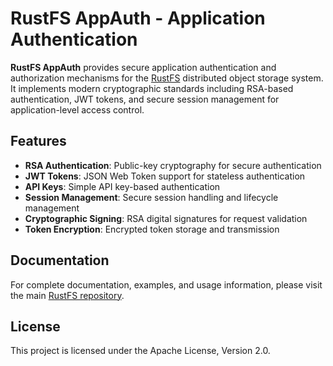 # RustFS AppAuth - Application Authentication

**RustFS AppAuth** provides secure application authentication and authorization mechanisms for the [RustFS](https://rustfs.com) distributed object storage system. It implements modern cryptographic standards including RSA-based authentication, JWT tokens, and secure session management for application-level access control.

## Features

- **RSA Authentication**: Public-key cryptography for secure authentication
- **JWT Tokens**: JSON Web Token support for stateless authentication
- **API Keys**: Simple API key-based authentication
- **Session Management**: Secure session handling and lifecycle management
- **Cryptographic Signing**: RSA digital signatures for request validation
- **Token Encryption**: Encrypted token storage and transmission

## Documentation

For complete documentation, examples, and usage information, please visit the main [RustFS repository](https://github.com/rustfs/rustfs).

## License

This project is licensed under the Apache License, Version 2.0.
